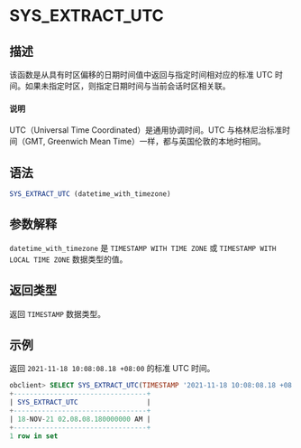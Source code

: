 # SYS_EXTRACT_UTC

## 描述

该函数是从具有时区偏移的日期时间值中返回与指定时间相对应的标准 UTC 时间。如果未指定时区，则指定日期时间与当前会话时区相关联。

  <main id="notice" type='explain'>
    <h4>说明</h4>
    <p>UTC（Universal Time Coordinated）是通用协调时间。UTC 与格林尼治标准时间（GMT, Greenwich Mean Time）一样，都与英国伦敦的本地时相同。</p>
  </main>

## 语法

```sql
SYS_EXTRACT_UTC (datetime_with_timezone)
```

## 参数解释

`datetime_with_timezone` 是 `TIMESTAMP WITH TIME ZONE` 或 `TIMESTAMP WITH LOCAL TIME ZONE` 数据类型的值。

## 返回类型

返回 `TIMESTAMP` 数据类型。

## 示例

返回 `2021-11-18 10:08:08.18 +08:00` 的标准 UTC 时间。

```sql
obclient> SELECT SYS_EXTRACT_UTC(TIMESTAMP '2021-11-18 10:08:08.18 +08:00') "SYS_EXTRACT_UTC" FROM DUAL;
+---------------------------------+
| SYS_EXTRACT_UTC                 |
+---------------------------------+
| 18-NOV-21 02.08.08.180000000 AM |
+---------------------------------+
1 row in set
```
